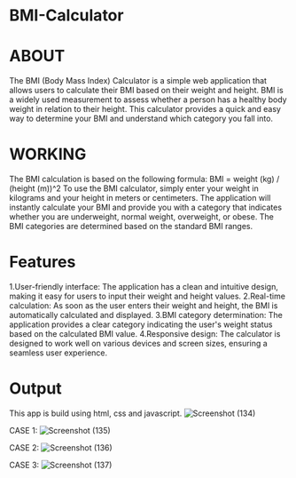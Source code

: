 # BMI-Calculator

# ABOUT 
The BMI (Body Mass Index) Calculator is a simple web application that allows users to calculate their BMI based on their weight and height. BMI is a widely used measurement to assess whether a person has a healthy body weight in relation to their height. This calculator provides a quick and easy way to determine your BMI and understand which category you fall into.


# WORKING
The BMI calculation is based on the following formula:
   BMI = weight (kg) / (height (m))^2
To use the BMI calculator, simply enter your weight in kilograms and your height in meters or centimeters. The application will instantly calculate your BMI and provide you with a category that indicates whether you are underweight, normal weight, overweight, or obese. The BMI categories are determined based on the standard BMI ranges.


# Features
1.User-friendly interface: The application has a clean and intuitive design, making it easy for users to input their weight and height values.
2.Real-time calculation: As soon as the user enters their weight and height, the BMI is automatically calculated and displayed.
3.BMI category determination: The application provides a clear category indicating the user's weight status based on the calculated BMI value.
4.Responsive design: The calculator is designed to work well on various devices and screen sizes, ensuring a seamless user experience.


# Output
This app is build using html, css and javascript.
![Screenshot (134)](https://github.com/HariniMaruthasalam/BMI-Calculator/assets/114240304/13259a91-e5be-41f8-961d-afc4f6ef64f1)

CASE 1:
![Screenshot (135)](https://github.com/HariniMaruthasalam/BMI-Calculator/assets/114240304/ab3492b6-ed06-4a7f-8c69-980f641628d0)

CASE 2:
![Screenshot (136)](https://github.com/HariniMaruthasalam/BMI-Calculator/assets/114240304/87fde9fb-2274-4c05-b37d-ee1d84ad4ff3)

CASE 3:
![Screenshot (137)](https://github.com/HariniMaruthasalam/BMI-Calculator/assets/114240304/1a7d9cf6-006a-460b-8979-7630fd7fadba)
